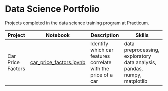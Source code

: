 # Data Science Portfolio 

Projects completed in the data science training program at Practicum.

| Project | Notebook | Description | Skills |
| ---- | ---- | ---- | ---- |
| Car Price Factors | [car_price_factors.ipynb](chanimaybruch/portfolio/car_price_factors.ipynb) | Identify which car features correlate with the price of a car | data preprocessing, exploratory data analysis, pandas, numpy, matplotlib  |

